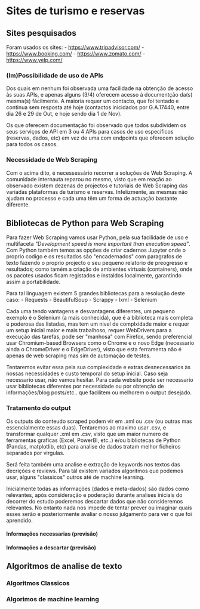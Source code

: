 # Sites de turismo e reservas

## Sites pesquisados

Foram usados os sites:
    - https://www.tripadvisor.com/
    - https://www.booking.com/
    - https://www.zomato.com/
    - https://www.yelp.com/

### (Im)Possibilidade de uso de APIs

Dos quais em nenhum foi observada uma facilidade na obtenção de acesso às suas APIs, e apenas alguns (3/4) oferecem acesso à documentção da(s) mesma(s) fácilmente. A maioria requer um contacto, que foi tentado e continua sem resposta até hoje (contactos inicidados por G.A.17440, entre dia 26 e 29 de Out, e hoje sendo dia 1 de Nov).

Os que oferecem documentação foi observado que todos subdividem os seus serviços de API em 3 ou 4 APIs para casos de uso especificos (reservas, dados, etc) em vez de uma com endpoints que oferecem solução para todos os casos.

### Necessidade de Web Scraping

Com o acima dito, é necessessário recorrer a soluções de Web Scraping. A comunidade internauta reparou no mesmo, visto que em reação ao observado existem dezenas de projectos e tutoriais de Web Scraping das variadas plataformas de turismo e reservas. Infelizmente, as mesmas não ajudam no processo e cada uma têm um forma de actuação bastante diferente.

## Bibliotecas de Python para Web Scraping

Para fazer Web Scraping vamos usar Python, pela sua facilidade de uso e multifaceta _"Development speed is more important than execution speed"_. Com Python também temos as opções de criar cadernos Jupyter onde o proprio codigo e os resultados são "encadernados" com paragrafos de texto fazendo o proprio projecto o seu pequeno relatorio de preogresso e resultados; como tamém a criação de ambientes virtuais (containers), onde os pacotes usados ficam registados e instaldos localmente, garantindo assim a portabilidade.

Para tal linguagem existem 5 grandes bibliotecas para a resolução deste caso:
    - Requests
    - BeautifulSoup
    - Scrappy
    - lxml
    - Selenium

Cada uma tendo vantagens e desvantagens diferentes, um pequeno exemplo é o Selenium (a mais conhecida), que é a biblioteca mais completa e poderosa das listadas, mas tem um nivel de complxidade maior e requer um setup inicial maior e mais trabalhoso, requer WebDrivers para a execução das tarefas, pode ser "manhosa" com Firefox, sendo preferencial usar Chromium-based Browsers como o Chrome e o novo Edge (necessario ainda o ChromeDriver e o EdgeDriver), visto que esta ferramenta não é apenas de web scraping mas sim de automação de testes.

Tentaremos evitar essa pela sua complexidade e extras desnecessarios às nossas necessidades e custo temporal do setup inicial. Caso seja necessario usar, não vamos hesitar. Para cada website pode ser necessario usar bibliotecas diferentes por necessidade ou por obtenção de informações/blog posts/etc.. que facilitem ou melhorem o output desejado.

### Tratamento do output

Os outputs do conteudo scraped podem vir em .xml ou .csv (ou outras mas essencialmente essas duas). Tentaremos ao maximo usar .csv, e transformar qualquer .xml em .csv, visto que um maior numero de ferramentas graficas (Excel, PowerBI, etc..) e/ou bibliotecas de Python (Pandas, matplotlib, etc) para analise de dados tratam melhor ficheiros separados por virgulas.

Será feita também uma analise e extração de keywords nos textos das decrições e reviews. Para tál existem variados algoritmos que podemos usar, alguns "classicos" outros até de machine learning.

Inicialmente todas as informações (dados e meta-dados) são dados como relevantes, após consideração e poderação durante analises iniciais do decorrer do estudo poderemos descartar dados que não consideremos relevantes. No entanto nada nos impede de tentar prever ou imaginar quais esses serão e posteriormente avaliar o nosso julgamento para ver o que foi aprendido.

#### Informações necessarias (previsão)

#### Informações a descartar (previsão)

## Algoritmos de analise de texto

### Algoritmos Classicos

### Algorimos de machine learning
